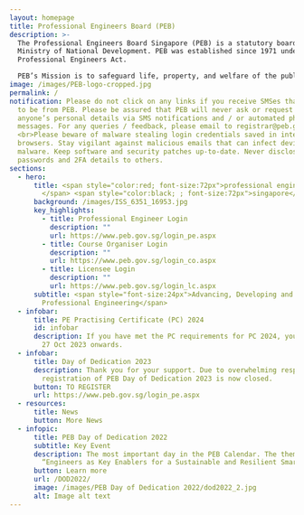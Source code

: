 ```yaml
---
layout: homepage
title: Professional Engineers Board (PEB)
description: >-
  The Professional Engineers Board Singapore (PEB) is a statutory board in the
  Ministry of National Development. PEB was established since 1971 under the
  Professional Engineers Act.

  PEB’s Mission is to safeguard life, property, and welfare of the public by setting and maintaining high standards for registering professional engineers, and by regulating and advancing the practice of professional engineering.
image: /images/PEB-logo-cropped.jpg
permalink: /
notification: Please do not click on any links if you receive SMSes that appear
  to be from PEB. Please be assured that PEB will never ask or request for
  anyone’s personal details via SMS notifications and / or automated phone
  messages. For any queries / feedback, please email to registrar@peb.gov.sg.
  <br>Please beware of malware stealing login credentials saved in internet
  browsers. Stay vigilant against malicious emails that can infect devices with
  malware. Keep software and security patches up-to-date. Never disclose your
  passwords and 2FA details to others.
sections:
  - hero:
      title: <span style="color:red; font-size:72px">professional engineers board
        </span> <span style="color:black; ; font-size:72px">singapore</span>
      background: /images/ISS_6351_16953.jpg
      key_highlights:
        - title: Professional Engineer Login
          description: ""
          url: https://www.peb.gov.sg/login_pe.aspx
        - title: Course Organiser Login
          description: ""
          url: https://www.peb.gov.sg/login_co.aspx
        - title: Licensee Login
          description: ""
          url: https://www.peb.gov.sg/login_lc.aspx
      subtitle: <span style="font-size:24px">Advancing, Developing and Regulating
        Professional Engineering</span>
  - infobar:
      title: PE Practising Certificate (PC) 2024
      id: infobar
      description: If you have met the PC requirements for PC 2024, you may apply from
        27 Oct 2023 onwards.
  - infobar:
      title: Day of Dedication 2023
      description: Thank you for your support. Due to overwhelming response, the
        registration of PEB Day of Dedication 2023 is now closed.
      button: TO REGISTER
      url: https://www.peb.gov.sg/login_pe.aspx
  - resources:
      title: News
      button: More News
  - infopic:
      title: PEB Day of Dedication 2022
      subtitle: Key Event
      description: The most important day in the PEB Calendar. The theme was
        “Engineers as Key Enablers for a Sustainable and Resilient Smart City”.
      button: Learn more
      url: /DOD2022/
      image: /images/PEB Day of Dedication 2022/dod2022_2.jpg
      alt: Image alt text
---
```

